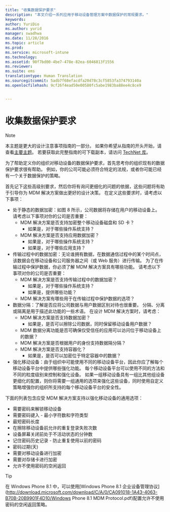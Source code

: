 ```yaml
---
title: "收集数据保护要求"
description: "本文介绍一系列应用于移动设备管理方案中数据保护的常规要求。"
keywords: 
author: YuriDio
ms.author: yurid
manager: swadhwa
ms.date: 11/28/2016
ms.topic: article
ms.prod: 
ms.service: microsoft-intune
ms.technology: 
ms.assetid: 98f7bd00-4be7-478e-82ea-6046813f1556
ms.reviewer: 
ms.suite: ems
translationtype: Human Translation
ms.sourcegitcommit: 5adb7f68efacdfa20d78c3cf5853fa374793140a
ms.openlocfilehash: 9cf26f4ead50e00580fc5abe1983ba88ee4c8ce9


---
```


# <a name="gather-your-data-protection-requirements"></a>收集数据保护要求

>[!NOTE]
>本主题是更大的设计注意事项指南的一部分。 如果你希望从指南的开头开始，请查看[主要主题](mdm-design-considerations-guide.md)。 若要获取此完整指南的可下载副本，请访问 [TechNet 库](https://gallery.technet.microsoft.com/Mobile-Device-Management-7d401582)。

为了帮助定义你的组织对移动设备的数据保护要求，首先思考你的组织现有的数据保护要求很有帮助。 例如，你的公司可能必须符合特定的法规，或者你可能已经有一个关于数据保护的策略。

首先记下这些高级别要求，然后你将有询问更细化的问题的依据，这些问题将有助于引导你为 MDM 解决方案做出更好的设计决策。  在定义这些要求时，请考虑以下事项：

- 处于静态的数据加密：如图 8 所示，公司数据将存储在用户的移动设备上。 请考虑以下事项对你的公司是否重要：
    - MDM 解决方案是否支持加密整个移动设备磁盘和 SD 卡？
        - 如果是，对于哪些操作系统支持？
    - MDM 解决方案是否支持应用数据加密？
        - 如果是，对于哪些操作系统支持？
        - 如果是，对于哪些应用支持？
- 传输过程中的数据加密：无论谁拥有数据，在数据通信过程中的某个时间点，该数据会在移动设备和公司服务器之间（或 Web 服务）进行传输。 为了在传输过程中保护数据，你必须了解 MDM 解决方案具有哪些功能。 请考虑以下事项对你的公司是否重要：
    - MDM 解决方案是否支持传输过程中的数据加密？
        - 如果是，对于哪些操作系统支持？
        - 如果是，提供哪些功能？
    - MDM 解决方案有哪些用于在传输过程中保护数据的选项？
- 数据分隔：了解是否应将公司数据与用户数据区别对待也很重要。 分隔、分离或隔离是用于描述此功能的一些术语。 在设计 MDM 解决方案时，请考虑：
    - MDM 解决方案是否支持数据加密？
        - 如果是，是否可以擦除公司数据，同时保留移动设备用户数据？
    - MDM 数据分离功能是否可确保仅受信任的应用可以访问位于移动设备上的数据？
    - MDM 解决方案是否根据用户的身份支持数据隔分隔？
    - MDM 解决方案是否支持容器化？
        - 如果是，是否可以加密位于特定容器中的数据？
- 强化移动设备：由于组织中可能使用不同的移动设备平台，因此你应了解每个移动设备平台中提供哪些强化功能。 每个移动设备平台可以使用不同的方法和不同的粒度级别来控制和强化设备。 如果一组移动设备具有一组比其他组设备更细化的配置，则你将需要一组通用的选项来强化这些设备，同时使用自定义策略增强你的组织所支持的每个移动设备平台的安全性。

下面的列表包含应受 MDM 解决方案支持以强化移动设备的通用选项：

- 需要密码来解锁移动设备
- 需要密码键入 - 最小字符数和字符类型
- 最短密码长度
- 在擦除移动设备前允许的重复登录失败次数
- 设备屏幕关闭前处于不活动状态的分钟数
- 记住密码历史记录 - 防止重复使用以前的密码
- 密码过期(天)
- 需要对移动设备进行加密
- 需要对存储卡进行加密
- 允许不使用密码的空闲返回

>[!TIP]
> 在 Windows Phone 8.1 中，可以使用[Windows Phone 8.1 企业设备管理协议](http://download.microsoft.com/download/C/A/0/CA091018-1A43-4063-B70B-20B9901F4D10/Windows Phone 8.1 MDM Protocol.pdf)配置允许不使用密码的空闲返回策略。



<!--HONumber=Nov16_HO4-->



